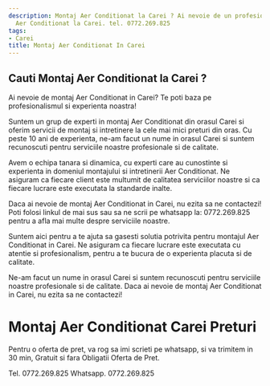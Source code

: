 ```yaml
---
description: Montaj Aer Conditionat la Carei ? Ai nevoie de un profesionist in Montaj
  Aer Conditionat la Carei. tel. 0772.269.825
tags:
- Carei
title: Montaj Aer Conditionat In Carei
---
```



## Cauti Montaj Aer Conditionat la Carei ?

Ai nevoie de montaj Aer Conditionat in Carei? Te poti baza pe profesionalismul si experienta noastra! 

Suntem un grup de experti in montaj Aer Conditionat din orasul Carei si oferim servicii de montaj si intretinere la cele mai mici preturi din oras. Cu peste 10 ani de experienta, ne-am facut un nume in orasul Carei si suntem recunoscuti pentru serviciile noastre profesionale si de calitate.

Avem o echipa tanara si dinamica, cu experti care au cunostinte si experienta in domeniul montajului si intretinerii Aer Conditionat. Ne asiguram ca fiecare client este multumit de calitatea serviciilor noastre si ca fiecare lucrare este executata la standarde inalte.

Daca ai nevoie de montaj Aer Conditionat in Carei, nu ezita sa ne contactezi! Poti folosi linkul de mai sus sau sa ne scrii pe whatsapp la: 0772.269.825 pentru a afla mai multe despre serviciile noastre.

Suntem aici pentru a te ajuta sa gasesti solutia potrivita pentru montajul Aer Conditionat in Carei. Ne asiguram ca fiecare lucrare este executata cu atentie si profesionalism, pentru a te bucura de o experienta placuta si de calitate.

Ne-am facut un nume in orasul Carei si suntem recunoscuti pentru serviciile noastre profesionale si de calitate. Daca ai nevoie de montaj Aer Conditionat in Carei, nu ezita sa ne contactezi!

# Montaj Aer Conditionat Carei Preturi
Pentru o oferta de pret, va rog sa imi scrieti pe whatsapp, si va trimitem in 30 min, Gratuit si fara Obligatii Oferta de Pret.

Tel. 0772.269.825
Whatsapp. 0772.269.825